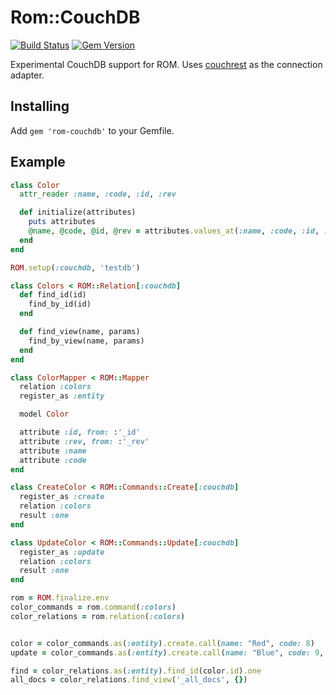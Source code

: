 # Rom::CouchDB

[![Build Status](https://travis-ci.org/rom-rb/rom-couchdb.svg)](https://travis-ci.org/hmadison/rom-couchdb) [![Gem Version](https://badge.fury.io/rb/rom-couchdb.svg)](http://badge.fury.io/rb/rom-couchdb)

Experimental CouchDB support for ROM. Uses [couchrest](https://github.com/couchrest/couchrest) as the connection adapter.

## Installing

Add `gem 'rom-couchdb'` to your Gemfile.

## Example


```ruby
class Color
  attr_reader :name, :code, :id, :rev

  def initialize(attributes)
    puts attributes
    @name, @code, @id, @rev = attributes.values_at(:name, :code, :id, :rev)
  end
end

ROM.setup(:couchdb, 'testdb')

class Colors < ROM::Relation[:couchdb]
  def find_id(id)
    find_by_id(id)
  end

  def find_view(name, params)
    find_by_view(name, params)
  end
end

class ColorMapper < ROM::Mapper
  relation :colors
  register_as :entity

  model Color

  attribute :id, from: :'_id'
  attribute :rev, from: :'_rev'
  attribute :name
  attribute :code
end

class CreateColor < ROM::Commands::Create[:couchdb]
  register_as :create
  relation :colors
  result :one
end

class UpdateColor < ROM::Commands::Update[:couchdb]
  register_as :update
  relation :colors
  result :one
end

rom = ROM.finalize.env
color_commands = rom.command(:colors)
color_relations = rom.relation(:colors)


color = color_commands.as(:entity).create.call(name: "Red", code: 8)
update = color_commands.as(:entity).create.call(name: "Blue", code: 9, _id: color.id, _rev: color.rev)

find = color_relations.as(:entity).find_id(color.id).one
all_docs = color_relations.find_view('_all_docs', {})
```
